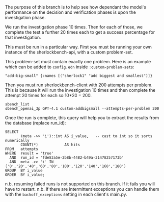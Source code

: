 The purpose of this branch is to help see how dependant the model's performance
on the decision and verification phases is upon the investigation phase.

We run the investigation phase 10 times. Then for each of those, we complete the
test a further 20 times each to get a success percentage for that investigation.

This must be run in a particular way. First you must be running your own
instance of the sherlockbench-api, with a custom problem-set.

This problem-set must contain exactly one problem. Here is an example which can
be added to `config.edn` inside `:custom-problem-sets`:
```
"add-big-small" {:names [("sherlock1" "add biggest and smallest")]}
```

Then you must run sherlockbench-client with 200 attempts per problem. This is
because it will run the investigation 10 times and then complete the attempt 20
times for each so 10*20 = 200.
```
sbench_list
sbench_openai_3p GPT-4.1 custom-addbigsmall --attempts-per-problem 200
```

Once the run is complete, this query will help you to extract the results from the database (replace run_id):
```
SELECT
       (meta ->> 'i')::int AS i_value,   -- cast to int so it sorts numerically
       COUNT(*)            AS hits
FROM   attempts
WHERE  result = 'true'
  AND  run_id = 'fde83a5e-2b8b-4482-b49a-31478257173b'
  AND  meta ->> 'i' IN ('0','20','40','60','80','100','120','140','160','180')
GROUP  BY i_value
ORDER  BY i_value;
```

n.b. resuming failed runs is not supported on this branch. If it fails you will
have to restart. n.b. if there are intermittent exceptions you can handle them
with the `backoff_exceptions` setting in each client's main.py.

